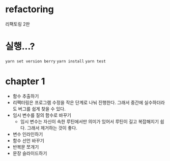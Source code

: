 # refactoring

리팩토링 2판


# 실행...?

`yarn set version berry`
`yarn install`
`yarn test`

# chapter 1

- 함수 추출하기
- 리팩터링은 프로그램 수정을 작은 단계로 나눠 진행한다. 그래서 중간에 실수하더라도 버그를 쉽게 찾을 수 있다.
- 임시 변수를 질의 함수로 바꾸기
  - 임시 변수는 자신이 속한 루틴에서만 의미가 있어서 루틴이 길고 복잡해지기 쉽다. 그래서 제거하는 것이 좋다.
- 변수 인라인하기
- 함수 선언 바꾸기
- 반복문 쪼개기
- 문장 슬라이드하기
